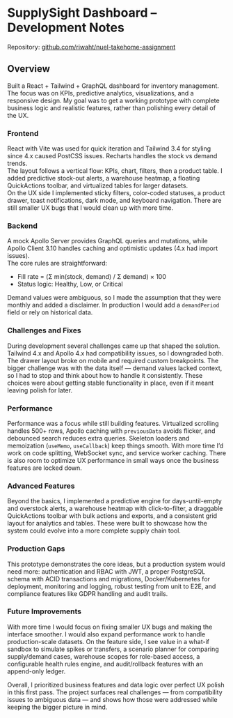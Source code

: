 # SupplySight Dashboard – Development Notes

Repository: [github.com/riwaht/nuel-takehome-assignment](https://github.com/riwaht/nuel-takehome-assignment)

## Overview  
Built a React + Tailwind + GraphQL dashboard for inventory management. The focus was on KPIs, predictive analytics, visualizations, and a responsive design. My goal was to get a working prototype with complete business logic and realistic features, rather than polishing every detail of the UX.

### Frontend  
React with Vite was used for quick iteration and Tailwind 3.4 for styling since 4.x caused PostCSS issues. Recharts handles the stock vs demand trends.  
The layout follows a vertical flow: KPIs, chart, filters, then a product table. I added predictive stock-out alerts, a warehouse heatmap, a floating QuickActions toolbar, and virtualized tables for larger datasets.  
On the UX side I implemented sticky filters, color-coded statuses, a product drawer, toast notifications, dark mode, and keyboard navigation. There are still smaller UX bugs that I would clean up with more time.

### Backend  
A mock Apollo Server provides GraphQL queries and mutations, while Apollo Client 3.10 handles caching and optimistic updates (4.x had import issues).  
The core rules are straightforward:  
- Fill rate = (Σ min(stock, demand) / Σ demand) × 100  
- Status logic: Healthy, Low, or Critical  

Demand values were ambiguous, so I made the assumption that they were monthly and added a disclaimer. In production I would add a `demandPeriod` field or rely on historical data.

### Challenges and Fixes  
During development several challenges came up that shaped the solution. Tailwind 4.x and Apollo 4.x had compatibility issues, so I downgraded both. The drawer layout broke on mobile and required custom breakpoints. The bigger challenge was with the data itself — demand values lacked context, so I had to stop and think about how to handle it consistently. These choices were about getting stable functionality in place, even if it meant leaving polish for later.

### Performance  
Performance was a focus while still building features. Virtualized scrolling handles 500+ rows, Apollo caching with `previousData` avoids flicker, and debounced search reduces extra queries. Skeleton loaders and memoization (`useMemo`, `useCallback`) keep things smooth. With more time I’d work on code splitting, WebSocket sync, and service worker caching. There is also room to optimize UX performance in small ways once the business features are locked down.

### Advanced Features  
Beyond the basics, I implemented a predictive engine for days-until-empty and overstock alerts, a warehouse heatmap with click-to-filter, a draggable QuickActions toolbar with bulk actions and exports, and a consistent grid layout for analytics and tables. These were built to showcase how the system could evolve into a more complete supply chain tool.

### Production Gaps  
This prototype demonstrates the core ideas, but a production system would need more: authentication and RBAC with JWT, a proper PostgreSQL schema with ACID transactions and migrations, Docker/Kubernetes for deployment, monitoring and logging, robust testing from unit to E2E, and compliance features like GDPR handling and audit trails.

### Future Improvements  
With more time I would focus on fixing smaller UX bugs and making the interface smoother. I would also expand performance work to handle production-scale datasets. On the feature side, I see value in a what-if sandbox to simulate spikes or transfers, a scenario planner for comparing supply/demand cases, warehouse scopes for role-based access, a configurable health rules engine, and audit/rollback features with an append-only ledger.

Overall, I prioritized business features and data logic over perfect UX polish in this first pass. The project surfaces real challenges — from compatibility issues to ambiguous data — and shows how those were addressed while keeping the bigger picture in mind.